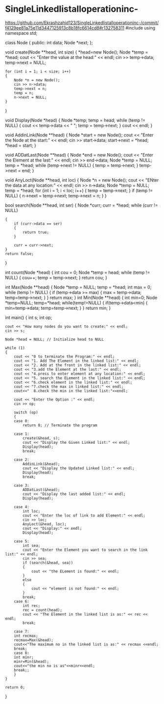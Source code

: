 # SingleLinkedlistalloperationinc-
https://github.com/Ekrashzahid123/SingleLinkedlistalloperationinc-/commit/f4129ee81a75e11d3447125913c8b18fc6614cd8#r132758311
#include <iostream>
using namespace std;

class Node
{
public:
    int data;
    Node *next;
};

void create(Node **head, int size)
{    *head=new Node();
    Node *temp = *head;
    cout << "Enter the value at the head:" << endl;
    cin >> temp->data;
    temp->next = NULL;

    for (int i = 1; i < size; i++)
    {
        Node *n = new Node();
        cin >> n->data;
        temp->next = n;
        temp = n;
        n->next = NULL;
    }
}

void Display(Node *head)
{
    Node *temp;
    temp = head;
    while (temp != NULL)
    {
        cout << temp->data << " ";
        temp = temp->next;
    }
    cout << endl;
}

void AddinLink(Node **head)
{
    Node *start = new Node();
    cout << "Enter the Node at the start:" << endl;
    cin >> start->data;
    start->next = *head;
    *head = start;
}

void ADDatLast(Node **head)
{
    Node *end = new Node();
    cout << "Enter the Element at the last:" << endl;
    cin >> end->data;
    Node *temp = NULL;
    temp = *head;
    while (temp->next != NULL)
    {
        temp = temp->next;
    }
    temp->next = end;
}

void AnyLoct(Node **head, int loc)
{
    Node *n = new Node();
    cout << "ENter the data at any location:" << endl;
    cin >> n->data;
    Node *temp = NULL;
    temp = *head;
    for (int i = 1; i < loc; i++)
    {
        temp = temp->next;
    }
    if (temp != NULL)
    {
        n->next = temp->next;
        temp->next = n;
    }
}

bool search(Node **head, int ser)
{
    Node *curr;
    curr = *head;
    while (curr != NULL)

    {
        if (curr->data == ser)
        {
            return true;
        }

        curr = curr->next;
    }
    return false;
}

int count(Node *head)
{
    int cou = 0;
    Node *temp = head;
    while (temp != NULL)
    {
        cou++;
        temp = temp->next;
    }
    return cou;
}

int Max(Node **head)
{
    Node *temp = NULL;
    temp = *head;
    int max = 0;
    while (temp != NULL)
    {
        if (temp->data >= max)
        {
            max = temp->data;
            temp=temp->next;
        }
    }
    return max;
}
int Min(Node **head)
{
    int min=0;
    Node *temp=NULL;
    temp=*head;
    while(temp!=NULL)
    {
        if(temp->data<min)
        {
            min=temp->data;
            temp=temp->next;
        }
    }
return min;
}

int main()
{
    int s;
    int op;

    cout << "How many nodes do you want to create:" << endl;
    cin >> s;

    Node *head = NULL; // Initialize head to NULL

    while (1)
    {
        cout << "0 to terminate the Program:" << endl;
        cout << "1. Add The Element in the linked list:" << endl;
        cout << "2. Add at the front in the linked list:" << endl;
        cout << "3.add the Element at the last:" << endl;
        cout << "4.press to enter element at any location:" << endl;
        cout << "5. search the ELement in the linked list:" << endl;
        cout << "6.check element in the linked list:" << endl;
        cout << "7.check the max in linked list:" << endl;
        cout<<"  8.check the min in the linked list:"<<endl;

        cout << "Enter the Option :" << endl;
        cin >> op;

        switch (op)
        {
        case 0:
            return 0; // Terminate the program

        case 1:
            create(&head, s);
            cout << "Display the Given Linked list:" << endl;
            Display(head);
            break;

        case 2:
            AddinLink(&head);
            cout << "Display the Updated Linked list:" << endl;
            Display(head);
            break;

        case 3:
            ADDatLast(&head);
            cout << "Display the last added list:" << endl;
            Display(head);

        case 4:
            int loc;
            cout << "Enter the loc of link to add Element:" << endl;
            cin >> loc;
            AnyLoct(&head, loc);
            cout << "Display:" << endl;
            Display(head);

        case 5:
            int sea;
            cout << "Enter the Element you want to search in the link list:" << endl;
            cin >> sea;
            if (search(&head, sea))
            {
                cout << "the ELement is found:" << endl;
            }
            else
            {
                cout << "element is not found:" << endl;
            }
            break;
        case 6:
            int rec;
            rec = count(head);
            cout << "The Element in the linked list is as:" << rec << endl;
            break;

        case 7:
        int recmax;
        recmax=Max(&head);
        cout<<"The maximum no in the linked list is as:" << recmax <<endl;
        break;
        case 8:
        int minr;
        minr=Min(&head);
        cout<<"the min no is as"<<minr<<endl;
        break;;
        }
    }

    return 0;
}
